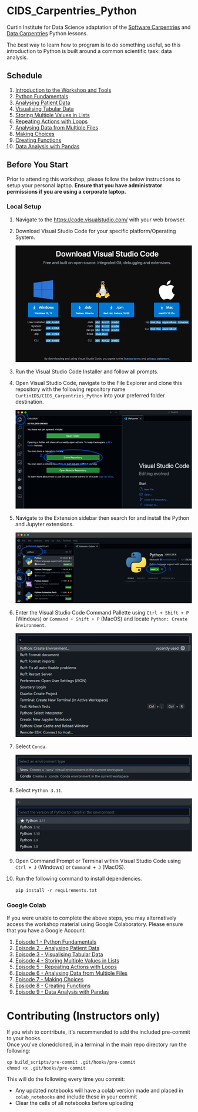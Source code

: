 # CIDS_Carpentries_Python
Curtin Institute for Data Science adaptation of the [Software Carpentries](https://swcarpentry.github.io/python-novice-inflammation/) and [Data Carpentries](https://datacarpentry.org/python-ecology-lesson/) Python lessons.

The best way to learn how to program is to do something useful, so this introduction to Python is built around a common scientific task: data analysis.

## Schedule
1. [Introduction to the Workshop and Tools](https://docs.google.com/presentation/d/1fLcE69MHGyxIe7hQbCRfwvFBdZb83kb4wilbCrWWq0w/edit?usp=sharing)
2. [Python Fundamentals](https://swcarpentry.github.io/python-novice-inflammation/01-intro.html)
3. [Analysing Patient Data](https://swcarpentry.github.io/python-novice-inflammation/02-numpy.html)
4. [Visualising Tabular Data](https://swcarpentry.github.io/python-novice-inflammation/03-matplotlib.html)
5. [Storing Multiple Values in Lists](https://swcarpentry.github.io/python-novice-inflammation/04-lists.html)
6. [Repeating Actions with Loops](https://swcarpentry.github.io/python-novice-inflammation/05-loop.html)
7. [Analysing Data from Multiple Files](https://swcarpentry.github.io/python-novice-inflammation/06-files.html) 
8. [Making Choices](https://swcarpentry.github.io/python-novice-inflammation/07-cond.html) 
9. [Creating Functions](https://swcarpentry.github.io/python-novice-inflammation/08-func.html)
10. [Data Analysis with Pandas](https://datacarpentry.org/python-ecology-lesson/02-starting-with-data.html)


## Before You Start
Prior to attending this workshop, please follow the below instructions to setup your personal laptop. **Ensure that you have administrator permissions if you are using a corporate laptop.**

### Local Setup
1. Navigate to the https://code.visualstudio.com/ with your web browser.
2. Download Visual Studio Code for your specific platform/Operating System.

    ![Download Visual Studio Code](assets/vs_code_download.jpg)
3. Run the Visual Studio Code Installer and follow all prompts.
4. Open Visual Studio Code, navigate to the File Explorer and clone this repository with the following repository name `CurtinIDS/CIDS_Carpentries_Python` into your preferred folder destination.

    ![Clone Repository with Visual Studio Code](assets/vs_code_clone_repo.jpg)
5. Navigate to the Extension sidebar then search for and install the Python and Jupyter extensions.

    ![Installing Extensions](assets/vs_code_extensions.jpg)
6. Enter the Visual Studio Code Command Pallette using `Ctrl + Shift + P` (Windows) or `Command + Shift + P` (MacOS) and locate `Python: Create Environment`.

    ![Creating a Virtual Environment](assets/vs_code_create_environment.jpg)
7. Select `Conda`.

    ![Creating a Conda Environment](assets/conda_env.jpg)
8. Select `Python 3.11`.

    ![Selecting Python Version](assets/python_version.jpg)
9. Open Command Prompt or Terminal within Visual Studio Code using `Ctrl + J` (Windows) or `Command + J` (MacOS).
10. Run the following command to install dependencies.

    `pip install -r requirements.txt`

### Google Colab
If you were unable to complete the above steps, you may alternatively access the workshop material using Google Colaboratory. Please ensure that you have a Google Account.
1. [Episode 1 - Python Fundamentals](https://colab.research.google.com/github/CurtinIDS/CIDS_Carpentries_Python/blob/main/colab_notebooks/1_Python_Fundamentals.ipynb)
2. [Episode 2 - Analysing Patient Data](https://colab.research.google.com/github/CurtinIDS/CIDS_Carpentries_Python/blob/main/colab_notebooks/2_Analysing_Patient_Data.ipynb)
3. [Episode 3 - Visualising Tabular Data](https://colab.research.google.com/github/CurtinIDS/CIDS_Carpentries_Python/blob/main/colab_notebooks/3_Visualising_Tabular_Data.ipynb)
4. [Episode 4 - Storing Multiple Values in Lists](https://colab.research.google.com/github/CurtinIDS/CIDS_Carpentries_Python/blob/main/colab_notebooks/4_Storing_Multiple_Values_in_Lists.ipynb)
5. [Episode 5 - Repeating Actions with Loops](https://colab.research.google.com/github/CurtinIDS/CIDS_Carpentries_Python/blob/main/colab_notebooks/5_Repeating_Actions_with_Loops.ipynb)
6. [Episode 6 - Analysing Data from Multiple Files](https://colab.research.google.com/github/CurtinIDS/CIDS_Carpentries_Python/blob/main/colab_notebooks/6_Analysing_Data_from_Multiple_Files.ipynb)
7. [Episode 7 - Making Choices](https://colab.research.google.com/github/CurtinIDS/CIDS_Carpentries_Python/blob/main/colab_notebooks/7_Making_Choices.ipynb)
8. [Epsiode 8 - Creating Functions](https://colab.research.google.com/github/CurtinIDS/CIDS_Carpentries_Python/blob/main/colab_notebooks/8_Creating_Functions.ipynb)
9. [Episode 9 - Data Analysis with Pandas](https://colab.research.google.com/github/CurtinIDS/CIDS_Carpentries_Python/blob/main/colab_notebooks/9_Data_Analysis_with_Pandas.ipynb)


# Contributing (Instructors only)
If you wish to contribute, it's recommended to add the included pre-commit to your hooks.   
Once you've clonedcloned, in a terminal in the main repo directory run the following:
```
cp build_scripts/pre-commit .git/hooks/pre-commit
chmod +x .git/hooks/pre-commit
```
This will do the following every time you commit:
- Any updated notebooks will have a colab version made and placed in `colab_notebooks` and include these in your commit
- Clear the cells of all notebooks before uploading